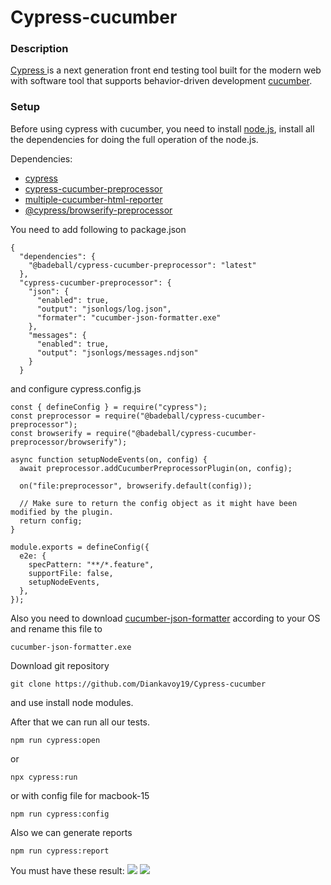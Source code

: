 # Cypress-cucumber
### Description
[Cypress ](https://www.cypress.io/) is a next generation front end testing tool built for the modern web with software tool that supports behavior-driven development [cucumber](https://cucumber.io/).

### Setup
Before using cypress with cucumber, you need to install [node.js](https://nodejs.org/en/), install all the dependencies for doing the full operation of the node.js.

Dependencies:
- [cypress](https://www.npmjs.com/package/cypress)
- [cypress-cucumber-preprocessor](https://github.com/badeball/cypress-cucumber-preprocessor)
- [multiple-cucumber-html-reporter](https://www.npmjs.com/package/multiple-cucumber-html-reporter)
- [@cypress/browserify-preprocessor](https://www.npmjs.com/package/@cypress/browserify-preprocessor)


You need to add following to package.json
``` console
{
  "dependencies": {
    "@badeball/cypress-cucumber-preprocessor": "latest"
  },
  "cypress-cucumber-preprocessor": {
    "json": {
      "enabled": true,
      "output": "jsonlogs/log.json",
      "formater": "cucumber-json-formatter.exe"
    },
    "messages": {
      "enabled": true,
      "output": "jsonlogs/messages.ndjson"
    }
  }
```
and configure cypress.config.js
``` console 
const { defineConfig } = require("cypress");
const preprocessor = require("@badeball/cypress-cucumber-preprocessor");
const browserify = require("@badeball/cypress-cucumber-preprocessor/browserify");

async function setupNodeEvents(on, config) {
  await preprocessor.addCucumberPreprocessorPlugin(on, config);

  on("file:preprocessor", browserify.default(config));

  // Make sure to return the config object as it might have been modified by the plugin.
  return config;
}

module.exports = defineConfig({
  e2e: {
    specPattern: "**/*.feature",
    supportFile: false,
    setupNodeEvents,
  },
});
```
Also you need to download [cucumber-json-formatter](https://github.com/cucumber/json-formatter/releases/tag/v19.0.0) according to your OS and rename this file to 
``` console 
cucumber-json-formatter.exe
```
Download git repository 
``` console
git clone https://github.com/Diankavoy19/Cypress-cucumber
```
and use install node modules.

After that we can run all our tests.
```console
npm run cypress:open 
```
or 
```console
npx cypress:run
```
or with config file for macbook-15
```console
npm run cypress:config
```
Also we can generate reports
``` console 
npm run cypress:report
```
You must have these result:
![](https://diankavoy19.github.io/TestRail-Homework/picture/Report.png)
![](https://diankavoy19.github.io/TestRail-Homework/picture/Report1.png)